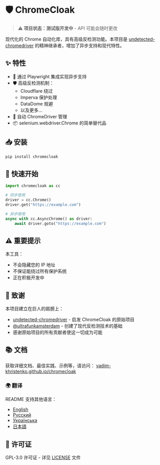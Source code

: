 # 🛡️ ChromeCloak

> ⚠️ **项目状态：测试版开发中** - API 可能会随时更改

现代化的 Chrome 自动化库，具有高级反检测功能。本项目是 [undetected-chromedriver](https://github.com/ultrafunkamsterdam/undetected-chromedriver) 的精神继承者，增加了异步支持和现代特性。

## ✨ 特性

- 🚀 通过 Playwright 集成实现异步支持
- 🛡️ 高级反检测机制：
  - Cloudflare 绕过
  - Imperva 保护处理
  - DataDome 规避
  - 以及更多...
- 🔄 自动 ChromeDriver 管理
- 📦 selenium.webdriver.Chrome 的简单替代品

## 📥 安装

```bash
pip install chromecloak
```

## 🚀 快速开始

```python
import chromecloak as cc

# 同步使用
driver = cc.Chrome()
driver.get("https://example.com")

# 异步使用
async with cc.AsyncChrome() as driver:
    await driver.goto("https://example.com")
```

## ⚠️ 重要提示

本工具：
- 不会隐藏您的 IP 地址
- 不保证能绕过所有保护系统
- 正在积极开发中

## 🙌 致谢

本项目建立在巨人的肩膀上：

- [undetected-chromedriver](https://github.com/ultrafunkamsterdam/undetected-chromedriver) - 启发 ChromeCloak 的原始项目
- [@ultrafunkamsterdam](https://github.com/ultrafunkamsterdam) - 创建了现代反检测技术的基础
- 感谢原始项目的所有贡献者使这一切成为可能

## 📚 文档

获取详细文档、最佳实践、示例等，请访问：
[vadim-khristenko.github.io/chromecloak](https://vadim-khristenko.github.io/chromecloak)

### 🌍 翻译

README 支持其他语言：
- [English](README.md)
- [Русский](README.RU.md)
- [Українська](README.UK.md)
- [日本語](README.JP.md)

## 📝 许可证

GPL-3.0 许可证 - 详见 [LICENSE](LICENSE) 文件